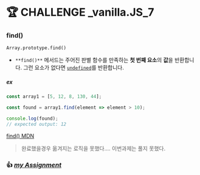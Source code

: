 # 🏆 CHALLENGE _vanilla.JS_7
### find()
```
Array.prototype.find()
```
- `**find()**`  메서드는 주어진 판별 함수를 만족하는 **첫 번째 요소**의 **값**을 반환합니다. 그런 요소가 없다면 [`undefined`](https://developer.mozilla.org/ko/docs/Web/JavaScript/Reference/Global_Objects/undefined)를 반환합니다.
##### ex
```js
const array1 = [5, 12, 8, 130, 44];

const found = array1.find(element => element > 10);

console.log(found);
// expected output: 12
```

[find() MDN](https://developer.mozilla.org/ko/docs/Web/JavaScript/Reference/Global_Objects/Array/find)

>  완료했을경우 옮겨지는 로직을 못했다.... 이번과제는 풀지 못했다.

### 👍 [*my Assignment*](https://github.com/gay0ung/JavaScript/tree/master/Challenges/assignment%207)

